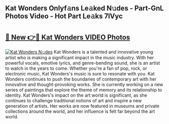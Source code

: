 ## Kat Wonders Onlyf𝚊ns Le𝚊ked N𝚞des - Part-GnL Photos Video - Hot Part Le𝚊ks 7lVyc

# <h2><a href="http://ac36693.deff.icu/?id=Kat+Wonders">🔗 New 👉🔴 Kat Wonders VIDEO Photos</a></h2>

[![Kat Wonders N𝚞des](https://i.imgur.com/rIISA9y.gif)](http://ac36693.deff.icu/?id=Kat+Wonders)
Kat Wonders is a talented and innovative young artist who is making a significant impact in the music industry. With her powerful vocals, emotive lyrics, and genre-bending sound, she is an artist to watch in the years to come. Whether you're a fan of pop, rock, or electronic music, Kat Wonders's music is sure to resonate with you. Kat Wonders continues to push the boundaries of contemporary art with her innovative and thought-provoking works. She is currently working on a new series of paintings that explore the theme of memory and its relationship to identity. Kat Wonders's impact on the art world is significant, as she continues to challenge traditional notions of art and inspire a new generation of artists. Her works are now featured in museums and private collections around the world, and her influence is felt far beyond the art world.
